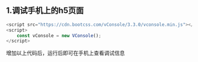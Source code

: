 ## 1.调试手机上的h5页面

```js
<script src="https://cdn.bootcss.com/vConsole/3.3.0/vconsole.min.js"></script>
<script>
    const vConsole = new VConsole();
</script>
```

增加以上代码后，运行后即可在手机上查看调试信息

